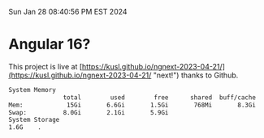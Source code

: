 Sun Jan 28 08:40:56 PM EST 2024

# Angular 16?


This project is live at [https://kusl.github.io/ngnext-2023-04-21/](https://kusl.github.io/ngnext-2023-04-21/ "next!") thanks to Github.

```bash
System Memory
               total        used        free      shared  buff/cache   available
Mem:            15Gi       6.6Gi       1.5Gi       768Mi       8.3Gi       8.6Gi
Swap:          8.0Gi       2.1Gi       5.9Gi
System Storage
1.6G	.
```
